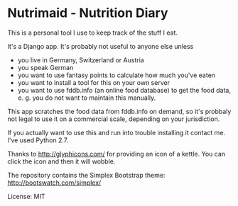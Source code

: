 # Nutrimaid - Nutrition Diary

This is a personal tool I use to keep track of the stuff I eat.

It's a Django app. It's probably not useful to anyone else unless

- you live in Germany, Switzerland or Austria
- you speak German
- you want to use fantasy points to calculate how much you've eaten
- you want to install a tool for this on your own server
- you want to use fddb.info (an online food database) to get the food data, e. g. you do not want to maintain this manually.

This app scratches the food data from fddb.info on demand, so it's probbaly not legal to use it on a
commercial scale, depending on your jurisdiction.

If you actually want to use this and run into trouble installing it contact me. I've used Python 2.7.

Thanks to http://glyphicons.com/ for providing an icon of a kettle. You can click the icon and
then it will wobble.

The repository contains the Simplex Bootstrap theme: http://bootswatch.com/simplex/

License: MIT
